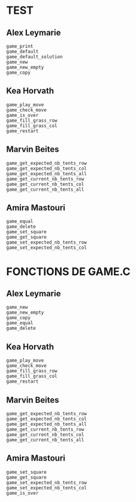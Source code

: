 # TEST

## **Alex Leymarie**

    game_print
    game_default
    game_default_solution
    game_new
    game_new_empty
    game_copy

## **Kea Horvath**

    game_play_move
    game_check_move
    game_is_over
    game_fill_grass_row
    game_fill_grass_col
    game_restart

## **Marvin Beites**

    game_get_expected_nb_tents_row
    game_get_expected_nb_tents_col
    game_get_expected_nb_tents_all
    game_get_current_nb_tents_row
    game_get_current_nb_tents_col
    game_get_current_nb_tents_all

## **Amira Mastouri**

    game_equal
    game_delete
    game_set_square
    game_get_square
    game_set_expected_nb_tents_row
    game_set_expected_nb_tents_col


# FONCTIONS DE GAME.C

## **Alex Leymarie**

    game_new
    game_new_empty
    game_copy
    game_equal
    game_delete

## **Kea Horvath**

    game_play_move
    game_check_move
    game_fill_grass_row
    game_fill_grass_col
    game_restart

## **Marvin Beites**

    game_get_expected_nb_tents_row
    game_get_expected_nb_tents_col
    game_get_expected_nb_tents_all
    game_get_current_nb_tents_row
    game_get_current_nb_tents_col
    game_get_current_nb_tents_all

## **Amira Mastouri**

    game_set_square
    game_get_square
    game_set_expected_nb_tents_row
    game_set_expected_nb_tents_col
    game_is_over